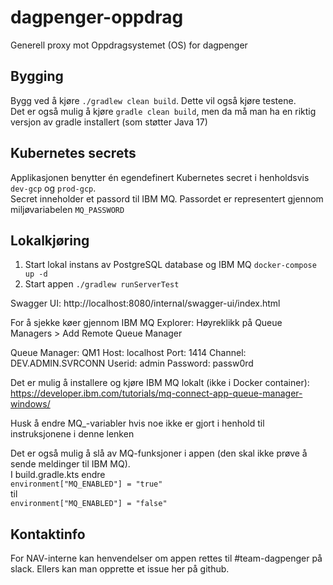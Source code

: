 # dagpenger-oppdrag
Generell proxy mot Oppdragsystemet (OS) for dagpenger

## Bygging
Bygg ved å kjøre `./gradlew clean build`. Dette vil også kjøre testene.  
Det er også mulig å kjøre `gradle clean build`, men da må man ha en riktig versjon av gradle installert (som støtter Java 17)

## Kubernetes secrets
Applikasjonen benytter én egendefinert Kubernetes secret i henholdsvis `dev-gcp` og `prod-gcp`.  
Secret inneholder et passord til IBM MQ. Passordet er representert gjennom miljøvariabelen `MQ_PASSWORD`

## Lokalkjøring
1. Start lokal instans av PostgreSQL database og IBM MQ `docker-compose up -d`
2. Start appen `./gradlew runServerTest`

Swagger UI: http://localhost:8080/internal/swagger-ui/index.html

For å sjekke køer gjennom IBM MQ Explorer:
Høyreklikk på Queue Managers > Add Remote Queue Manager

Queue Manager: QM1
Host: localhost
Port: 1414
Channel: DEV.ADMIN.SVRCONN
Userid: admin
Password: passw0rd

Det er mulig å installere og kjøre IBM MQ lokalt (ikke i Docker container):  
https://developer.ibm.com/tutorials/mq-connect-app-queue-manager-windows/

Husk å endre MQ_-variabler hvis noe ikke er gjort i henhold til instruksjonene i denne lenken

Det er også mulig å slå av MQ-funksjoner i appen (den skal ikke prøve å sende meldinger til IBM MQ).  
I build.gradle.kts endre  
`environment["MQ_ENABLED"] = "true"`  
til  
`environment["MQ_ENABLED"] = "false"`

## Kontaktinfo
For NAV-interne kan henvendelser om appen rettes til #team-dagpenger på slack. Ellers kan man opprette et issue her på github.
